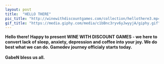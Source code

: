 ```yaml
---
layout: post
title:  "HELLO THERE"
pic_title: "http://winewithdiscountgames.com/collection/hellothere3.mp4"
gif_title: "https://media.giphy.com/media/c1bBnc3ryv6yJwyyjA/giphy.gif"
---
```


**Hello there! Happy to present WINE WITH DISCOUNT GAMES - we here to convert lack of sleep, anxiety, depression and coffee into your joy.
We do best what we can do. Gamedev journey officialy starts today.
<br>
<br>
GabeN bless us all.**

<!--more-->


